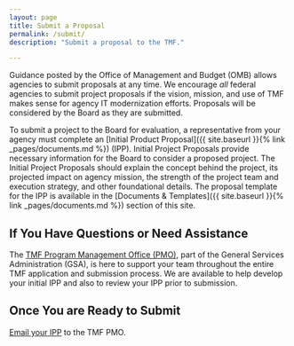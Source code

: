 ```yaml
---
layout: page
title: Submit a Proposal
permalink: /submit/
description: "Submit a proposal to the TMF."

---
```


Guidance posted by the Office of Management and Budget (OMB) allows agencies to submit proposals at any time. We encourage _all_ federal agencies to submit project proposals if the vision, mission, and use of TMF makes sense for agency IT modernization efforts. Proposals will be considered by the Board as they are submitted.

To submit a project to the Board for evaluation, a representative from your agency must complete an [Initial Product Proposal]({{ site.baseurl }}{% link _pages/documents.md %}) (IPP). Initial Project Proposals provide necessary information for the Board to consider a proposed project. The Initial Project Proposals should explain the concept behind the project, its projected impact on agency mission, the strength of the project team and execution strategy, and other foundational details. The proposal template for the IPP is available in the [Documents & Templates]({{ site.baseurl }}{% link _pages/documents.md %}) section of this site. 

## If You Have Questions or Need Assistance

The [TMF Program Management Office (PMO)](mailto:tmf@gsa.gov), part of the General Services Administration (GSA), is here to support your team throughout the entire TMF application and submission process. We are available to help develop your initial IPP and also to review your IPP prior to submission.

## Once You are Ready to Submit 

[Email your IPP](mailto:tmf@gsa.gov) to the TMF PMO.
